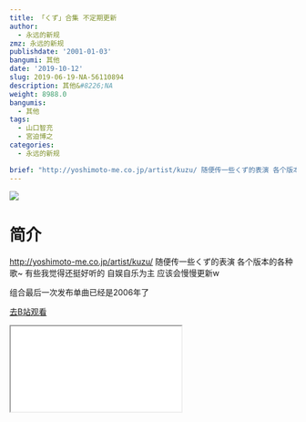 ```yaml
---
title: 「くず」合集 不定期更新
author:
  - 永远的新规
zmz: 永远的新规
publishdate: '2001-01-03'
bangumi: 其他
date: '2019-10-12'
slug: 2019-06-19-NA-56110894
description: 其他&#8226;NA
weight: 8988.0
bangumis:
  - 其他
tags:
  - 山口智充
  - 宮迫博之
categories:
  - 永远的新规

brief: "http://yoshimoto-me.co.jp/artist/kuzu/ 随便传一些くず的表演 各个版本的各种歌~ 有些我觉得还挺好听的 自娱自乐为主 应该会慢慢更新w 组合最后一次发布单曲已经是2006年了"
---
```

![](https://raw.githubusercontent.com/tcgriffith/owaraisite/master/static/tmpimg/71780c15a7fd72f591749f8dfdea060079f029c2.jpg.480.jpg)
# 简介  
http://yoshimoto-me.co.jp/artist/kuzu/
随便传一些くず的表演 各个版本的各种歌~
有些我觉得还挺好听的
自娱自乐为主 应该会慢慢更新w

组合最后一次发布单曲已经是2006年了  

[去B站观看](https://www.bilibili.com/video/av56110894/)
<div class ="resp-container"><iframe class="testiframe" src="//player.bilibili.com/player.html?aid=56110894"", scrolling="no", allowfullscreen="true" > </iframe></div> 
